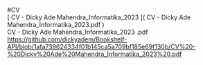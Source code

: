 #CV <br>
[ CV - Dicky Ade Mahendra_Informatika_2023 ]( CV - Dicky Ade Mahendra_Informatika_2023.pdf ) <br>
CV - Dicky Ade Mahendra_Informatika_2023 .pdf
https://github.com/dickyadem/Bookshelf-API/blob/1afa739624334f01b145ca5a709bf185e69f130b/CV%20-%20Dicky%20Ade%20Mahendra_Informatika_2023%20.pdf
